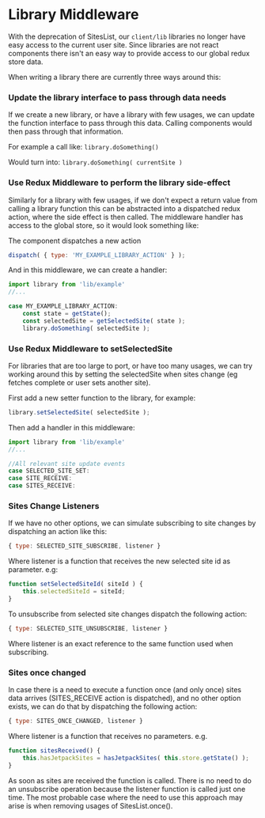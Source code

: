 Library Middleware
==================

With the deprecation of SitesList, our `client/lib` libraries no longer 
have easy access to the current user site. Since libraries are not react 
components there isn't an easy way to provide access to our global 
redux store data.

When writing a library there are currently three ways around this:

### Update the library interface to pass through data needs

If we create a new library, or have a library with few usages, we can
update the function interface to pass through this data. Calling components
would then pass through that information.

For example a call like:
`library.doSomething()`

Would turn into:
`library.doSomething( currentSite )`

### Use Redux Middleware to perform the library side-effect
Similarly for a library with few usages, if we don't expect a return value from
calling a library function this can be abstracted into a dispatched redux action,
where the side effect is then called. The middleware handler has access to the 
global store, so it would look something like:

The component dispatches a new action

```jsx
dispatch( { type: 'MY_EXAMPLE_LIBRARY_ACTION' } );
```

And in this middleware, we can create a handler:
```jsx
import library from 'lib/example'
//... 

case MY_EXAMPLE_LIBRARY_ACTION:
	const state = getState();
	const selectedSite = getSelectedSite( state );
	library.doSomething( selectedSite );
```


### Use Redux Middleware to setSelectedSite

For libraries that are too large to port, or have too many usages, 
we can try working around this by setting the selectedSite when
sites change (eg fetches complete or user sets another site).

First add a new setter function to the library, for example:

```jsx
library.setSelectedSite( selectedSite );
```

Then add a handler in this middleware:
```jsx
import library from 'lib/example'
//... 

//All relevant site update events
case SELECTED_SITE_SET:
case SITE_RECEIVE:
case SITES_RECEIVE:
```


### Sites Change Listeners

If we have no other options, we can simulate subscribing to site changes by dispatching an action like this:
```jsx
{ type: SELECTED_SITE_SUBSCRIBE, listener }
```

Where listener is a function that receives the new selected site id as parameter.
e.g:
```jsx
function setSelectedSiteId( siteId ) {
	this.selectedSiteId = siteId;
}
```

To unsubscribe from selected site changes dispatch the following action:
```jsx
{ type: SELECTED_SITE_UNSUBSCRIBE, listener }
```

Where listener is an exact reference to the same function used when subscribing.

### Sites once changed

In case there is a need to execute a function once (and only once) sites data arrives (SITES_RECEIVE action is dispatched), and no other option exists, we can do that by dispatching the following action:
```jsx
{ type: SITES_ONCE_CHANGED,	listener }
```

Where listener is a function that receives no parameters.
e.g.
```jsx
function sitesReceived() {
	this.hasJetpackSites = hasJetpackSites( this.store.getState() );
}
```

As soon as sites are received the function is called. There is no need to do an unsubscribe operation because the listener function is called just one time.
The most probable case where the need to use this approach may arise is when removing usages of SitesList.once().
